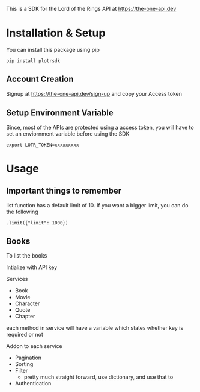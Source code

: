 This is a SDK for the Lord of the Rings API at https://the-one-api.dev

# Installation & Setup
You can install this package using pip 
```
pip install plotrsdk
```

## Account Creation
Signup at https://the-one-api.dev/sign-up and copy your Access token

## Setup Environment Variable
Since, most of the APIs are protected using a access token, you will have to set an enviornment variable before using the SDK

```
export LOTR_TOKEN=xxxxxxxxx
```

# Usage

## Important things to remember
list function has a default limit of 10. If you want a bigger limit, you can do the following
```
.limit({"limit": 1000})
```

## Books
To list the books 

Intialize with API key

Services
-   Book
-   Movie
-   Character
-   Quote
-   Chapter

each method in service will have a variable which states whether key is required or not

Addon to each service
- Pagination
- Sorting
- Filter
  - pretty much straight forward, use dictionary, and use that to 
- Authentication